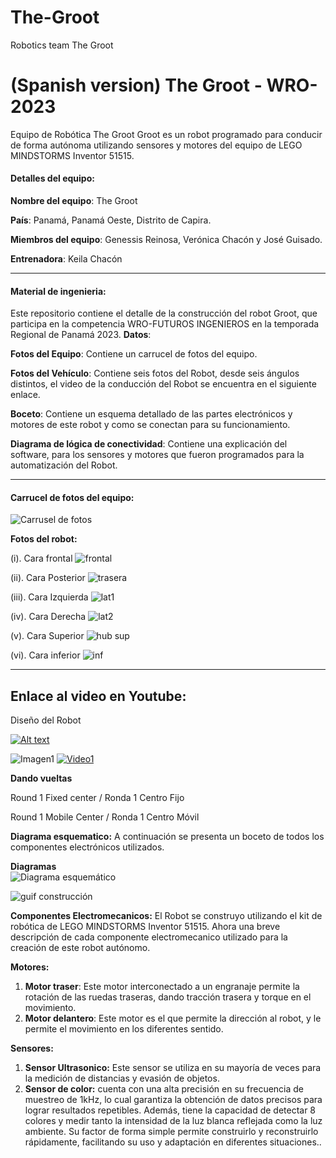 # The-Groot
Robotics team The Groot
# (Spanish version) The Groot - WRO-2023
Equipo de Robótica The Groot
Groot es un robot programado para conducir de forma autónoma utilizando sensores y motores del equipo de LEGO MINDSTORMS Inventor 51515.

#### Detalles del equipo:
**Nombre del equipo**: The Groot

**País**: Panamá, Panamá Oeste, Distrito de Capira.

**Miembros del equipo**: Genessis Reinosa, Verónica Chacón y José Guisado.

**Entrenadora**: Keila Chacón

--------------------

#### Material de ingenieria:
Este repositorio contiene el detalle de la construcción del robot Groot, que participa en la competencia WRO-FUTUROS INGENIEROS en la temporada Regional de Panamá 2023.
**Datos**:

**Fotos del Equipo**: Contiene un carrucel de fotos del equipo.

**Fotos del Vehículo**: Contiene seis fotos del Robot, desde seis ángulos distintos, el video de la conducción del Robot se encuentra en el siguiente enlace.

**Boceto**: Contiene un esquema detallado de las partes electrónicos y motores de este robot y como se conectan para su funcionamiento. 

**Diagrama de lógica de conectividad**: Contiene una explicación del software, para los sensores y motores que fueron programados para la automatización del Robot.

---------

#### Carrucel de fotos del equipo:
![Carrusel de fotos ](https://github.com/ProfaKeila/The-Groot/assets/112026718/af9ee1f7-a4c2-4ad2-b629-48ccbaddd912)

**Fotos del robot:**

(i).	Cara frontal
![frontal](https://github.com/ProfaKeila/The-Groot/assets/112026718/42a04998-14ac-4aae-a103-18d1d24857d3)

(ii).	Cara Posterior
![trasera](https://github.com/ProfaKeila/The-Groot/assets/112026718/5beda6c1-b0c8-43f2-b230-fd66f933e21e)

(iii). Cara Izquierda
![lat1](https://github.com/ProfaKeila/The-Groot/assets/112026718/98cf4f8a-d144-44e2-957b-3924b24bd66a)

(iv).	Cara Derecha
![lat2](https://github.com/ProfaKeila/The-Groot/assets/112026718/def411bb-de75-47bf-bd12-34f58ff1e1d1)

(v).	Cara Superior
![hub sup](https://github.com/ProfaKeila/The-Groot/assets/112026718/4e526ebf-06bf-4e72-8857-3ad5700ab727)

(vi).	Cara inferior
![inf](https://github.com/ProfaKeila/The-Groot/assets/112026718/c8fc86aa-ca61-4bdf-86af-cee00f783939)

------------

## **Enlace al video en Youtube**:

Diseño del Robot

[![Alt text](https://user-images.githubusercontent.com/112026718/201550395-60bba458-29f0-4cc2-a92a-79ca1521a143.gif)](https://youtu.be/wnwVR5ICpu8)

![Imagen1](https://github.com/ProfaKeila/The-Groot/assets/112026718/058ca0d4-a26b-46f6-ae5d-7cb4eec392ce)
[![Video1](https://github.com/ProfaKeila/The-Groot/assets/112026718/c8fc86aa-ca61-4bdf-86af-cee00f783939)](https://youtu.be/wnwVR5ICpu8)

**Dando vueltas**

Round 1 Fixed center / Ronda 1 Centro Fijo



Round 1 Mobile Center / Ronda 1 Centro Móvil




**Diagrama esquematico:**
A continuación se presenta un boceto de todos los componentes electrónicos utilizados.
 
**Diagramas**  
![Diagrama esquemático ](https://github.com/ProfaKeila/The-Groot/assets/112026718/56919665-21c6-4a8c-b158-5e3c8ec92119)

![guif construcción](https://github.com/ProfaKeila/The-Groot/assets/112026718/188f8ff4-d7a4-4a76-878f-c681aa7d0da7)




**Componentes Electromecanicos:**
El Robot se construyo utilizando el kit de robótica de LEGO MINDSTORMS Inventor 51515. Ahora una breve descripción de cada componente electromecanico utilizado para la creación de este robot autónomo.

**Motores:** 
1.	**Motor traser**: Este  motor interconectado a un engranaje  permite la rotación de las ruedas traseras, dando tracción trasera y torque en el movimiento.
2.	**Motor delantero**: Este motor es el que permite la dirección al robot, y le permite el movimiento en los diferentes sentido.

**Sensores:**
1.	**Sensor Ultrasonico:** Este sensor se utiliza en su mayoría de veces para la medición de distancias y evasión de objetos.
3.	**Sensor de color:** cuenta con una alta precisión en su frecuencia de muestreo de 1kHz, lo cual garantiza la obtención de datos precisos para lograr resultados repetibles. Además, tiene la capacidad de detectar 8 colores y medir tanto la intensidad de la luz blanca reflejada como la luz ambiente. Su factor de forma simple permite construirlo y reconstruirlo rápidamente, facilitando su uso y adaptación en diferentes situaciones..
